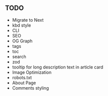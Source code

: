 ## TODO

- Migrate to Next
- kbd style
- CLI
- SEO
- OG Graph
- tags
- toc
- search
- zod
- tooltip for long description text in article card
- Image Optimization
- robots.txt
- About Page
- Comments styling
